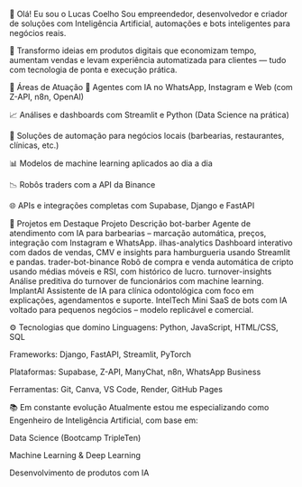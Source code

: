 👋 Olá! Eu sou o Lucas Coelho
Sou empreendedor, desenvolvedor e criador de soluções com Inteligência Artificial, automações e bots inteligentes para negócios reais.

🚀 Transformo ideias em produtos digitais que economizam tempo, aumentam vendas e levam experiência automatizada para clientes — tudo com tecnologia de ponta e execução prática.

🧠 Áreas de Atuação
🤖 Agentes com IA no WhatsApp, Instagram e Web (com Z-API, n8n, OpenAI)

📈 Análises e dashboards com Streamlit e Python (Data Science na prática)

💼 Soluções de automação para negócios locais (barbearias, restaurantes, clínicas, etc.)

📊 Modelos de machine learning aplicados ao dia a dia

📉 Robôs traders com a API da Binance

🌐 APIs e integrações completas com Supabase, Django e FastAPI

🔧 Projetos em Destaque
Projeto	Descrição
bot-barber	Agente de atendimento com IA para barbearias – marcação automática, preços, integração com Instagram e WhatsApp.
ilhas-analytics	Dashboard interativo com dados de vendas, CMV e insights para hamburgueria usando Streamlit e pandas.
trader-bot-binance	Robô de compra e venda automática de cripto usando médias móveis e RSI, com histórico de lucro.
turnover-insights	Análise preditiva do turnover de funcionários com machine learning.
ImplantAI	Assistente de IA para clínica odontológica com foco em explicações, agendamentos e suporte.
IntelTech	Mini SaaS de bots com IA voltado para pequenos negócios – modelo replicável e comercial.

⚙️ Tecnologias que domino
Linguagens: Python, JavaScript, HTML/CSS, SQL

Frameworks: Django, FastAPI, Streamlit, PyTorch

Plataformas: Supabase, Z-API, ManyChat, n8n, WhatsApp Business

Ferramentas: Git, Canva, VS Code, Render, GitHub Pages

📚 Em constante evolução
Atualmente estou me especializando como Engenheiro de Inteligência Artificial, com base em:

Data Science (Bootcamp TripleTen)

Machine Learning & Deep Learning

Desenvolvimento de produtos com IA
